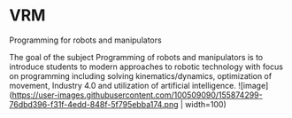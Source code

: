 # VRM
Programming for robots and manipulators

The goal of the subject Programming of robots and manipulators is to introduce students to modern approaches to robotic technology with focus on programming including solving kinematics/dynamics, optimization of movement, Industry 4.0 and utilization of artificial intelligence.
![image](https://user-images.githubusercontent.com/100509090/155874299-76dbd396-f31f-4edd-848f-5f795ebba174.png | width=100)
